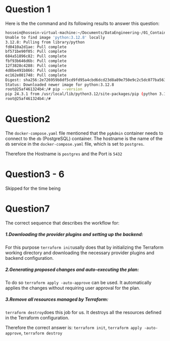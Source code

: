 # Question 1

Here is the the command and its following results to answer this question:
```bash
hossein@hossein-virtual-machine:~/Documents/DataEngineering-/01_Containerization-and-IaC$ sudo docker run -it --entrypoint=bash python:3.12.8
Unable to find image 'python:3.12.8' locally
3.12.8: Pulling from library/python
fd0410a2d1ae: Pull complete 
bf571be90f05: Pull complete 
684a51896c82: Pull complete 
fbf93b646d6b: Pull complete 
12f3828c4288: Pull complete 
4d8be491b866: Pull complete 
ec162e081748: Pull complete 
Digest: sha256:2e726959b8df5cd9fd95a4cbd6dcd23d8a89e750e9c2c5dc077ba56365c6a925
Status: Downloaded newer image for python:3.12.8
root@25af461324b4:/# pip --version
pip 24.3.1 from /usr/local/lib/python3.12/site-packages/pip (python 3.12)
root@25af461324b4:/#
```


# Question2

The `docker-compose.yaml` file mentioned that the `pgAdmin` container needs to connect to the `db` (PostgreSQL) container. The hostname is the name of the `db` service in the `docker-compose.yaml` file, which is set to `postgres`.

Therefore the Hostname is `postgres` and the Port is `5432`

# Question3 - 6
Skipped for the time being


# Question7

The correct sequence that describes the workflow for:

##### 1.Downloading the provider plugins and setting up the backend:
 For this purpose `terraform init`usally does that by initializing the Terraform working directory and downloading the necessary provider plugins and backend configuration.

##### 2.Generating proposed changes and auto-executing the plan:
To do so `terraform apply -auto-approve` can be used. It automatically applies the changes without requiring user approval for the plan.

##### 3.Remove all resources managed by Terraform:
`terraform destroy`does this job for us. It destroys all the resources defined in the Terraform configuration.

Therefore the correct answer is: 
`terraform init`, `terraform apply -auto-approve`, `terraform destroy`
